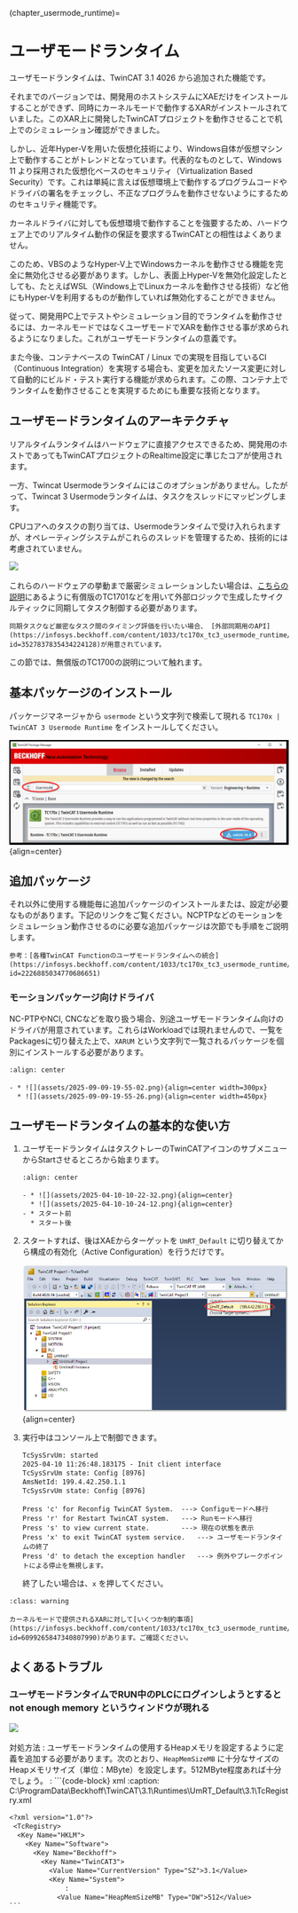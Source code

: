 (chapter_usermode_runtime)=
# ユーザモードランタイム

ユーザモードランタイムは、TwinCAT 3.1 4026 から追加された機能です。

それまでのバージョンでは、開発用のホストシステムにXAEだけをインストールすることができず、同時にカーネルモードで動作するXARがインストールされていました。このXAR上に開発したTwinCATプロジェクトを動作させることで机上でのシミュレーション確認ができました。

しかし、近年Hyper-Vを用いた仮想化技術により、Windows自体が仮想マシン上で動作することがトレンドとなっています。代表的なものとして、Windows 11 より採用された仮想化ベースのセキュリティ（Virtualization Based Security）です。これは単純に言えば仮想環境上で動作するプログラムコードやドライバの署名をチェックし、不正なプログラムを動作させないようにするためのセキュリティ機能です。

カーネルドライバに対しても仮想環境で動作することを強要するため、ハードウェア上でのリアルタイム動作の保証を要求するTwinCATとの相性はよくありません。

このため、VBSのようなHyper-V上でWindowsカーネルを動作させる機能を完全に無効化させる必要があります。しかし、表面上Hyper-Vを無効化設定したとしても、たとえばWSL（Windows上でLinuxカーネルを動作させる技術）など他にもHyper-Vを利用するものが動作していれば無効化することができません。

従って、開発用PC上でテストやシミュレーション目的でランタイムを動作させるには、カーネルモードではなくユーザモードでXARを動作させる事が求められるようになりました。これがユーザモードランタイムの意義です。

また今後、コンテナベースの TwinCAT / Linux での実現を目指しているCI（Continuous Integration）を実現する場合も、変更を加えたソース変更に対して自動的にビルド・テスト実行する機能が求められます。この際、コンテナ上でランタイムを動作させることを実現するためにも重要な技術となります。

## ユーザモードランタイムのアーキテクチャ

リアルタイムランタイムはハードウェアに直接アクセスできるため、開発用のホストであってもTwinCATプロジェクトのRealtime設定に準じたコアが使用されます。

一方、Twincat Usermodeランタイムにはこのオプションがありません。したがって、Twincat 3 Usermodeランタイムは、タスクをスレッドにマッピングします。

CPUコアへのタスクの割り当ては、Usermodeランタイムで受け入れられますが、オペレーティングシステムがこれらのスレッドを管理するため、技術的には考慮されていません。

![](https://infosys.beckhoff.com/content/1033/tc170x_tc3_usermode_runtime/Images/png/9007211118189707__en-US__Web.png)

これらのハードウェアの挙動まで厳密シミュレーションしたい場合は、[こちらの説明](https://infosys.beckhoff.com/content/1033/tc170x_tc3_usermode_runtime/11319881355.html?id=8811394885253244222)にあるように有償版のTC1701などを用いて外部ロジックで生成したサイクルティックに同期してタスク制御する必要があります。

```{warning} 
同期タスクなど厳密なタスク間のタイミング評価を行いたい場合、 [外部同期用のAPI](https://infosys.beckhoff.com/content/1033/tc170x_tc3_usermode_runtime/11324440715.html?id=3527837835434224128)が用意されています。
```

この節では、無償版のTC1700の説明について触れます。

## 基本パッケージのインストール

パッケージマネージャから `usermode` という文字列で検索して現れる `TC170x | TwinCAT 3 Usermode Runtime` をインストールしてください。

![](../setup_twincat/assets/2025-09-24-22-25-55.png){align=center}

## 追加パッケージ

それ以外に使用する機能毎に追加パッケージのインストールまたは、設定が必要なものがあります。下記のリンクをご覧ください。NCPTPなどのモーションをシミュレーション動作させるのに必要な追加パッケージは次節でも手順をご説明します。

```{tip}
参考：[各種TwinCAT Functionのユーザモードランタイムへの統合](https://infosys.beckhoff.com/content/1033/tc170x_tc3_usermode_runtime/15569026315.html?id=2226885034770686651)
```

### モーションパッケージ向けドライバ

NC-PTPやNCI, CNCなどを取り扱う場合、別途ユーザモードランタイム向けのドライバが用意されています。これらはWorkloadでは現れませんので、一覧をPackagesに切り替えた上で、`XARUM` という文字列で一覧されるパッケージを個別にインストールする必要があります。

```{list-table}
:align: center

- * ![](assets/2025-09-09-19-55-02.png){align=center width=300px}
  * ![](assets/2025-09-09-19-55-26.png){align=center width=450px}
```

## ユーザモードランタイムの基本的な使い方

1. ユーザモードランタイムはタスクトレーのTwinCATアイコンのサブメニューからStartさせるところから始まります。

    ```{list-table}
    :align: center

    - * ![](assets/2025-04-10-10-22-32.png){align=center}
      * ![](assets/2025-04-10-10-24-12.png){align=center}
    - * スタート前
      * スタート後
    ```

2. スタートすれば、後はXAEからターゲットを `UmRT_Default` に切り替えてから構成の有効化（Active Configuration）を行うだけです。

    ![](assets/2025-04-10-10-38-24.png){align=center}

3. 実行中はコンソール上で制御できます。

    ```{code} powershell
    TcSysSrvUm: started
    2025-04-10 11:26:48.183175 - Init client interface
    TcSysSrvUm state: Config [8976]
    AmsNetId: 199.4.42.250.1.1
    TcSysSrvUm state: Config [8976]

    Press 'c' for Reconfig TwinCAT System.  ---> Configuモードへ移行
    Press 'r' for Restart TwinCAT system.   ---> Runモードへ移行
    Press 's' to view current state.        ---> 現在の状態を表示
    Press 'x' to exit TwinCAT system service.   ---> ユーザモードランタイムの終了
    Press 'd' to detach the exception handler   ---> 例外やブレークポイントによる停止を無視します。
    ```

    終了したい場合は、`x` を押してください。

```{admonition} 制限事項
:class: warning

カーネルモードで提供されるXARに対して[いくつか制約事項](https://infosys.beckhoff.com/content/1033/tc170x_tc3_usermode_runtime/11319889035.html?id=6099265847340807990)があります。ご確認ください。
```

## よくあるトラブル

### ユーザモードランタイムでRUN中のPLCにログインしようとすると not enough memory というウィンドウが現れる

![](https://infosys.beckhoff.com/content/1033/tc170x_tc3_usermode_runtime/Images/png/9007215564000267__en-US__Web.png)

対処方法
  : ユーザモードランタイムの使用するHeapメモリを設定するように定義を追加する必要があります。次のとおり、`HeapMemSizeMB` に十分なサイズのHeapメモリサイズ（単位：MByte）を設定します。512MByte程度あれば十分でしょう。
  : ```{code-block} xml
    :caption: C:\ProgramData\Beckhoff\TwinCAT\3.1\Runtimes\UmRT_Default\3.1\TcRegistry.xml

    <?xml version="1.0"?>
     <TcRegistry>
      <Key Name="HKLM">
        <Key Name="Software">
          <Key Name="Beckhoff">
            <Key Name="TwinCAT3">
              <Value Name="CurrentVersion" Type="SZ">3.1</Value>
              <Key Name="System">
                  :
                <Value Name="HeapMemSizeMB" Type="DW">512</Value>
    ```